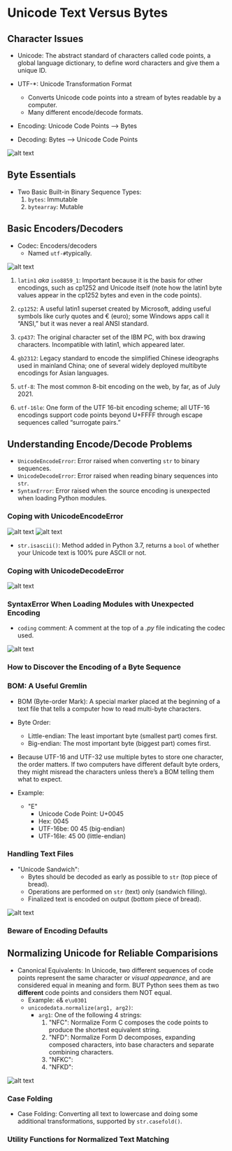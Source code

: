 # Unicode Text Versus Bytes

## Character Issues


- Unicode: The abstract standard of characters called code points, a global language dictionary, to define word characters and give them a unique ID.
- UTF-*: Unicode Transformation Format
    - Converts Unicode code points into a stream of bytes readable by a computer.
    - Many different encode/decode formats.

- Encoding: Unicode Code Points --> Bytes
- Decoding: Bytes --> Unicode Code Points

![alt text](image.png)

## Byte Essentials

- Two Basic Built-in Binary Sequence Types:
    1. `bytes`: Immutable
    2. `bytearray`: Mutable

## Basic Encoders/Decoders

- Codec: Encoders/decoders
    - Named `utf-#`typically.

![alt text](image-1.png)

1. `latin1` *aka* `iso8859_1`: Important because it is the basis for other encodings, such as cp1252 and Unicode itself (note how the latin1 byte values appear in the cp1252 bytes and even in the code points).

2. `cp1252`: A useful latin1 superset created by Microsoft, adding useful symbols like curly quotes and € (euro); some Windows apps call it “ANSI,” but it was never a real ANSI standard.

3. `cp437`: The original character set of the IBM PC, with box drawing characters. Incompatible with latin1, which appeared later.

4. `gb2312`: Legacy standard to encode the simplified Chinese ideographs used in mainland China; one of several widely deployed multibyte encodings for Asian languages.

5. `utf-8`: The most common 8-bit encoding on the web, by far, as of July 2021.

6. `utf-16le`: One form of the UTF 16-bit encoding scheme; all UTF-16 encodings support code points beyond U+FFFF through escape sequences called “surrogate pairs.”

## Understanding Encode/Decode Problems

- `UnicodeEncodeError`: Error raised when converting `str` to binary sequences.
- `UnicodeDecodeError`: Error raised when reading binary sequences into `str`.
- `SyntaxError`: Error raised when the source encoding is unexpected when loading Python modules.


### Coping with UnicodeEncodeError

![alt text](image-2.png)
![alt text](image-3.png)

- `str.isascii()`: Method added in Python 3.7, returns a `bool` of whether your Unicode text is 100% pure ASCII or not.

### Coping with UnicodeDecodeError

![alt text](image-4.png)

### SyntaxError When Loading Modules with Unexpected Encoding

- `coding` comment: A comment at the top of a *.py* file indicating the codec used.

![alt text](image-5.png)

### How to Discover the Encoding of a Byte Sequence

### BOM: A Useful Gremlin

- BOM (Byte-order Mark): A special marker placed at the beginning of a text file that tells a computer how to read multi-byte characters. 

- Byte Order: 
    - Little-endian: The least important byte (smallest part) comes first.
    - Big-endian: The most important byte (biggest part) comes first.

- Because UTF-16 and UTF-32 use multiple bytes to store one character, the order matters. If two computers have different default byte orders, they might misread the characters unless there’s a BOM telling them what to expect.

- Example:
    - "E"
        - Unicode Code Point: U+0045
        - Hex: 0045
        - UTF-16be: 00 45 (big-endian)
        - UTF-16le: 45 00 (little-endian)

### Handling Text Files

- "Unicode Sandwich":
    - Bytes should be decoded as early as possible to `str` (top piece of bread).
    - Operations are performed on `str` (text) only (sandwich filling).
    - Finalized text is encoded on output (bottom piece of bread).

![alt text](image-6.png)


### Beware of Encoding Defaults

## Normalizing Unicode for Reliable Comparisions

- Canonical Equivalents: In Unicode, two different sequences of code points represent the same character or *visual appearance*, and are considered equal in meaning and form. BUT Python sees them as two **different** code points and considers them NOT equal.
    - Example: `é`& `e\u0301`
    - `unicodedata.normalize(arg1, arg2)`:
        - `arg1`: One of the following 4 strings:
            1. "NFC": Normalize Form C composes the code points to produce the shortest equivalent string.
            2. "NFD": Normalize Form D decomposes, expanding composed characters, into base characters and separate combining characters. 
            3. "NFKC":
            4. "NFKD":

![alt text](image-7.png)

### Case Folding

- Case Folding: Converting all text to lowercase and doing some additional transformations, supported by `str.casefold()`.

### Utility Functions for Normalized Text Matching

